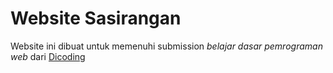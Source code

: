 # Website Sasirangan

Website ini dibuat untuk memenuhi submission <i>belajar dasar pemrograman web</i> dari [Dicoding](https://www.dicoding.com)